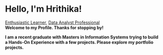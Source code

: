 <h1 font-size:40px;"> Hello, I'm Hrithika! </h1> 
<a href="https://github.com/Hrithika-Reddy-K"> <font font-size: 70px>Enthusiastic Learner</font></a>,
<a href="https://www.linkedin.com/in/hrithika-reddy-kondakalla">Data Analyst Professional</a>  
<br/>
<b>Welcome to my Profile. Thanks for stopping by!<b/>

I am a recent graduate with Masters in Information Systems trying to build a Hands-On Experience with a few projects. Please explore my portfolio projects.

<!--<h2>👨‍💻 Data Analytics Projects:</h2> --->





<!--- - 👋 Hi, I’m @Hrithika-Reddy-K 
 - 👀 I’m interested in ... 
- 🌱 I’m currently learning ...
- 💞️ I’m looking to collaborate on ...
- 📫 How to reach me ... --->

<!---
Hrithika-Reddy-K/Hrithika-Reddy-K is a ✨ special ✨ repository because its `README.md` (this file) appears on your GitHub profile.
You can click the Preview link to take a look at your changes.
--->
